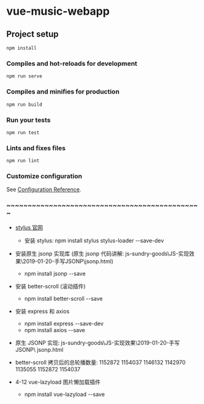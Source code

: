 # vue-music-webapp

## Project setup
```
npm install
```

### Compiles and hot-reloads for development
```
npm run serve
```

### Compiles and minifies for production
```
npm run build
```

### Run your tests
```
npm run test
```

### Lints and fixes files
```
npm run lint
```

### Customize configuration
See [Configuration Reference](https://cli.vuejs.org/config/).




### ~~~~~~~~~~~~~~~~~~~~~~~~~~~~~~~~~~~~~~~~~~~~~~
- [stylus 官网](https://stylus.bootcss.com/)
    + 安装 stylus: npm install stylus stylus-loader --save-dev

- 安装原生 jsonp 实现库 (原生 jsonp 代码讲解: js-sundry-goods\JS-实现效果\2019-01-20-手写JSONP\jsonp.html)
    + npm install jsonp --save

- 安装 better-scroll (滚动插件)
    + npm install better-scroll --save

- 安装 express 和 axios
    + npm install express --save-dev
    + npm install axios --save
    
- 原生 JSONP 实现: js-sundry-goods\JS-实现效果\2019-01-20-手写JSONP\ jsonp.html 

- better-scroll 拷贝后的总轮播数量: 1152872 1154037 1146132 1142970 1135055 1152872 1154037

- 4-12 vue-lazyload 图片懒加载插件
    + npm install vue-lazyload --save





















